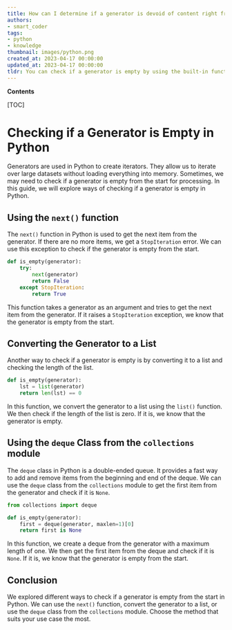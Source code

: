 ```yaml
---
title: How can I determine if a generator is devoid of content right from the beginning?
authors:
- smart_coder
tags:
- python
- knowledge
thumbnail: images/python.png
created_at: 2023-04-17 00:00:00
updated_at: 2023-04-17 00:00:00
tldr: You can check if a generator is empty by using the built-in function `next()` and catching the `StopIteration` exception.
---
```


**Contents**

[TOC]

# Checking if a Generator is Empty in Python

Generators are used in Python to create iterators. They allow us to iterate over large datasets without loading everything into memory. Sometimes, we may need to check if a generator is empty from the start for processing. In this guide, we will explore ways of checking if a generator is empty in Python.

## Using the `next()` function

The `next()` function in Python is used to get the next item from the generator. If there are no more items, we get a `StopIteration` error. We can use this exception to check if the generator is empty from the start.

```python
def is_empty(generator):
    try:
        next(generator)
        return False
    except StopIteration:
        return True
```

This function takes a generator as an argument and tries to get the next item from the generator. If it raises a `StopIteration` exception, we know that the generator is empty from the start.

## Converting the Generator to a List

Another way to check if a generator is empty is by converting it to a list and checking the length of the list.

```python
def is_empty(generator):
    lst = list(generator)
    return len(lst) == 0
```

In this function, we convert the generator to a list using the `list()` function. We then check if the length of the list is zero. If it is, we know that the generator is empty.

## Using the `deque` Class from the `collections` module

The `deque` class in Python is a double-ended queue. It provides a fast way to add and remove items from the beginning and end of the deque. We can use the `deque` class from the `collections` module to get the first item from the generator and check if it is `None`.

```python
from collections import deque

def is_empty(generator):
    first = deque(generator, maxlen=1)[0]
    return first is None
```

In this function, we create a deque from the generator with a maximum length of one. We then get the first item from the deque and check if it is `None`. If it is, we know that the generator is empty from the start.

## Conclusion

We explored different ways to check if a generator is empty from the start in Python. We can use the `next()` function, convert the generator to a list, or use the `deque` class from the `collections` module. Choose the method that suits your use case the most.
